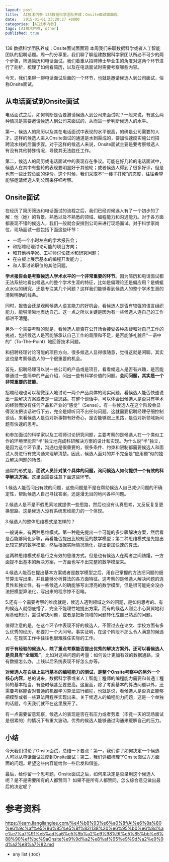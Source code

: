 ```yaml
---
layout: post
title:  AI技术内参-138数据科学团队养成：Onsite面试面面观
date:   2015-01-01 23:20:27 +0800
categories: [AI技术内参]
tags: [AI技术内参, other]
published: true
---
```




138 数据科学团队养成：Onsite面试面面观
本周我们来聊数据科学或者人工智能团队的招聘话题。周一的分享里，我们聊了聊组建数据科学家团队所必不可少的两个步骤，筛选简历和电话面试。我们着重从招聘博士毕业生的角度对这两个环节进行了剖析，梳理了如何看简历，以及在电话面试时需要考察哪些内容。

今天，我们来聊一聊电话面试后面的一个环节，也就是邀请候选人到公司面试，俗称Onsite面试。

## 从电话面试到Onsite面试

电话面试之后，如何判断是否要邀请候选人到公司来面试呢？一般来说，有这么两种情况是需要邀请候选人到公司来面试的，从而进一步判断候选人的水平。

第一，候选人的简历以及其在电话面试中表现的水平很高，的确是公司需要的人才。这样的候选人进入Onsite面试的通道是水到渠成的，要加快速度实施公司招聘流水线的后面步骤。对于这样的候选人来说，Onsite面试主要是要考察候选人有没有其他特殊情况，导致其无法胜任工作。

第二，候选人的简历或电话面试中的表现存在争议。可能在好几轮的电话面试中，候选人在其中有些轮的表现要明显好于其他轮；或者候选人得到了很多好评，但是也有一些比较负面的评价。这个时候，我们采取不“一棒子打死”的态度，往往希望能够邀请候选人到公司来仔细考察。

## Onsite面试

在经历了简历筛选和电话面试的流程之后，我们已经对候选人有了一个初步的了解：他（她）的背景、熟悉以及不熟悉的领域、编程能力和沟通能力。对于各方面都表现不错的候选人，我们一般就会安排到公司来进行现场面试。对于科学家岗位，现场面试一般包括下面这些环节：

* 一场一个小时左右的学术报告会；
* 和招聘经理讨论可能的项目方向；
* 和其他科学家、工程师讨论技术和研究问题；
* 在白板上展示基本的编程开发能力；
* 和人事讨论职位的其他问题。

**学术报告会是考察候选人学术水平的一个非常重要的环节**。因为简历和电话面试都无法系统地看出候选人的整个学术生涯的特征，比如是偏理论还是偏应用？是蜻蜓点水似的研究，还是专注某几个问题？这样我们能够看到候选人的整个学术生涯的清晰明确的线条。

同时，报告会还是观察候选人语言能力的好机会，看候选人是否有较强的语言组织能力，能够清晰地表达自己。这一点之所以关键是因为有一些候选人连自己的工作都讲不清楚。

另外一个需要考察的就是，看候选人能否在公开场合接受各种质疑和对自己工作的挑战，包括候选人是否能够承认自己工作的局限和不足，是否能够礼貌且“一语中的”（To-The-Point）地回答技术问题。

和招聘经理讨论可能的项目方向，很多候选人显得很随意，觉得这就是闲聊。其实这也是考察候选人的一个很重要的机会。

首先，招聘经理可以说一些公司的产品或是项目，看看候选人是否有兴趣，是否能够通过一些简单的产品介绍，问出一些有科学价值的问题。**会问问题，其实是一个非常重要的技能**。

招聘经理也可以稍微深入地讨论一两个产品具体的现实问题，看候选人能否快速说出一些解决方案或者是一些思路。在整个谈话中，可以体会出候选人是否只有学术的经验而没有任何产品和产业的“感觉”（Sense）。有一些候选人在这个阶段会显得没法把谈话进行下去，完全是倾听问不出任何问题。这就需要招聘经理仔细控制谈话，来看候选人是否对新事物有好奇心，是否能够跟上思路，是否对新领域新问题有快速的思考。

和参加面试的科学家以及工程师讨论研究问题，主要考察的是候选人在一个类似工作的环境里能否“半”独立地完成科研解决方案的设计和实现。为什么说“半”独立，是因为这个环节里，沟通也是很重要的，很多条件、约束和限制都需要候选人和面试人员进行有效沟通来理解清楚。因此，候选人面对的并不完全是“应用题”似的独立解决问题的场景。

通常的形式是，**面试人员针对某个具体的问题，询问候选人如何提供一个有效的科学解决方案**。这里面需要注意下面这些环节。

1.候选人能否问出有效的问题，这些问题是不是在帮助候选人自己减少问题的不确定性，帮助候选人自己寻找答案，还是漫无目的地问各种问题。

2.候选人是不是不假思索地就提供一些思路，然后也没有认真思考，又反反复复更换思路。这是候选人没有系统思维能力的一个体现。

3.候选人的整体思维模式是怎样的？

一般说来，有两种思维模式。第一种是先提出一个可能的多步骤解决方案，然后看是否能够简化步骤，再看能否提出比较规范的数学模型；第二种思维模式是先提出比较完整的数学模型，然后根据实际情况简化，提出更加快速的算法。

这两种思维模式都是行之有效的思维方式。但是也有候选人在两者之间踌躇，一方面提不出基本的解决方案，一方面也写不出完整的数学模型来。

4.候选人能否在提出基本方案或者是数学模型之后，用自己掌握的方法把问题的细节算法写出来，并且能够分析算法的各方面特征。这考察的是候选人解决问题的连贯性和独立性。有一些候选人的确能够写出漂亮的数学模型，但是很可能完全没办法把模型算法化，写出来的程序惨不忍睹。

5.还有一个需要考察的维度就是，候选人遇到领域之外的问题，是如何思考的。有的候选人就彻底懵了，完全不能理性地提出方案。而有的候选人则会小心翼翼地利用基础知识，尝试解决问题，或者是把新领域的问题转化成自己熟悉的问题。

值得注意的是，在这个环节中表现不好的候选人，不管过去在论文、学校方面有多么优秀的经历，都要打一个大问号。事实证明，在这个阶段不那么令人满意的候选人，在现实工作中往往也很难胜任实际的工作。

**对于有经验的候选人，除了重点考察能否提出优秀的解决方案外，还可以看候选人是否具有“全局观”**，比如对这些问题的考量：如何设计更加有效的数据通路，没有数据怎么办，上线以后系统表现不好怎么办等。

**对候选人在白板上进行基本的编程能力的测试，是整个Onsite考察中的另外一个核心内容**。总的说来，数据科学家或者人工智能工程师的编程能力需要和普通工程师的基本相当，有些时候甚至要更高。这里面，除了考察基本的算法问题以外，还需要考察能否对普通的机器学习算法进行编程，也就是说，看候选人是否真正能够把模型或者一些算法用程序实现出来。关于候选人的编程能力问题，这是一个单独的话题，今天我们就不在这里展开了。

有一点需要留意观察，候选人的表现是否在有压力或者劳累（毕竟一天的现场面试是很累的）的情况下有重大波动。优秀的候选人能够通过沟通来缓解自己的压力。

## 小结

今天我们讨论了Onsite面试，总结一下要点：第一，我们讲了如何决定一个候选人可以从电话面试过度到Onsite面试；第二，我们详细梳理了Onsite面试方方面面的问题。希望这些内容能给你一些启发和借鉴。

最后，给你留一个思考题，Onsite面试之后，如何来决定是否录用这个候选人呢？是不是需要所有的人都赞同？ 如果不是所有人都赞同，怎么综合意见做出最后的决定呢？




# 参考资料

https://learn.lianglianglee.com/%e4%b8%93%e6%a0%8f/AI%e6%8a%80%e6%9c%af%e5%86%85%e5%8f%82/138%20%e6%95%b0%e6%8d%ae%e7%a7%91%e5%ad%a6%e5%9b%a2%e9%98%9f%e5%85%bb%e6%88%90%ef%bc%9aOnsite%e9%9d%a2%e8%af%95%e9%9d%a2%e9%9d%a2%e8%a7%82.md

* any list
{:toc}
